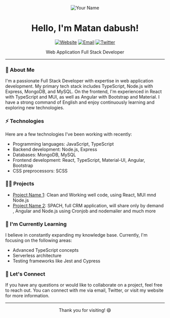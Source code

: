 <p align="center">
  <img src="https://your-image-url.com" alt="Your Name">
</p>

<h1 align="center">Hello, I'm Matan dabush!</h1>

<p align="center">
  <a href="https://your-website.com"><img src="https://img.shields.io/badge/website-your-website-color.svg" alt="Website"></a>
  <a href="mailto:mtndbs@gmail.com"><img src="https://img.shields.io/badge/email-your-email-color.svg" alt="Email"></a>
  <a href="https://twitter.com/your-twitter"><img src="https://img.shields.io/badge/twitter-@your-twitter-color.svg" alt="Twitter"></a>
</p>

<p align="center">Web Application Full Stack Developer</p>

---

### 🧐 About Me

I'm a passionate Full Stack Developer with expertise in web application development. My primary tech stack includes TypeScript, Node.js with Express, MongoDB, and MySQL. On the frontend, I'm experienced in React with TypeScript and MUI, as well as Angular with Bootstrap and Material. I have a strong command of English and enjoy continuously learning and exploring new technologies.

### ⚡️ Technologies

Here are a few technologies I've been working with recently:

- Programming languages: JavaScript, TypeScript
- Backend development: Node.js, Express
- Databases: MongoDB, MySQL
- Frontend development: React, TypeScript, Material-UI, Angular, Bootstrap
- CSS preprocessors: SCSS

### 👨‍💻 Projects

- [Project Name 1](https://github.com/mtndbs/HU_React_Final): Clean and Working well code, using React, MUI mnd Node.js
- [Project Name 2](https://spach.net): SPACH, full CRM application, will share only by demand , Angular and Node.js using Cronjob and nodemailer and much more

### 🌱 I'm Currently Learning

I believe in constantly expanding my knowledge base. Currently, I'm focusing on the following areas:

- Advanced TypeScript concepts
- Serverless architecture
- Testing frameworks like Jest and Cypress

### 💬 Let's Connect

If you have any questions or would like to collaborate on a project, feel free to reach out. You can connect with me via email, Twitter, or visit my website for more information.

---

<p align="center">Thank you for visiting! 😄</p>
